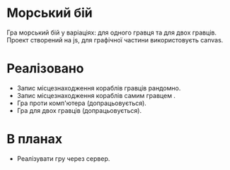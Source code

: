 # Морський бій
Гра морський бій у варіаціях: для одного гравця та для двох гравців.
Проект створений на js, для графічної частини використовуєть canvas.

# Реалізовано
- Запис місцезнаходження кораблів гравців рандомно. 
- Запис місцезнаходження кораблів самим гравцем .
- Гра проти комп'ютера (допрацьовується).
- Гра для двох гравців (допрацьовується).
# В планах
- Реалізувати гру через сервер.
